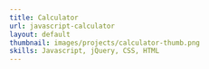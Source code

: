 ```yaml
---
title: Calculator
url: javascript-calculator
layout: default
thumbnail: images/projects/calculator-thumb.png
skills: Javascript, jQuery, CSS, HTML
---
```

